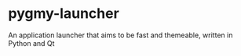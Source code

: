 pygmy-launcher
==============

An application launcher that aims to be fast and themeable, written in Python and Qt
